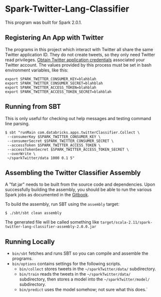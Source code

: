 # Spark-Twitter-Lang-Classifier
This program was built for Spark 2.0.1.

## Registering An App with Twitter
The programs in this project which interact with Twitter all share the same Twitter application ID.
They do not create tweets, so they only need Twitter read privileges.
[Obtain Twitter application credentials](https://apps.twitter.com/) associated your Twitter account.
The values provided by this process must be set in bash environment variables, like this:

    export SPARK_TWITTER_CONSUMER_KEY=blahblah
    export SPARK_TWITTER_CONSUMER_SECRET=blahblah
    export SPARK_TWITTER_ACCESS_TOKEN=blahblah
    export SPARK_TWITTER_ACCESS_TOKEN_SECRET=blahblah

## Running from SBT
This is only useful for checking out help messages and testing command line parsing.

    $ sbt "runMain com.databricks.apps.twitterClassifier.Collect \
     --consumerKey $SPARK_TWITTER_CONSUMER_KEY \
     --consumerSecret $SPARK_TWITTER_CONSUMER_SECRET \
     --accessToken $SPARK_TWITTER_ACCESS_TOKEN \
     --accessTokenSecret $SPARK_TWITTER_ACCESS_TOKEN_SECRET \
     --overWrite \
     ~/sparkTwitter/data 1000 0.1 5"
    
## Assembling the Twitter Classifier Assembly
A "fat jar" needs to be built from the source code and dependencies.
Upon successfully building the assembly, you should be able to run the various Spark jobs as documented in the [Gitbook](https://www.gitbook.io/read/book/databricks/databricks-spark-reference-applications).

To build the assembly, run SBT using the `assembly` target: 

    $ ./sbt/sbt clean assembly

The generated file will be called something like
`target/scala-2.11/spark-twitter-lang-classifier-assembly-2.0.0.jar`

## Running Locally
 * `bin/sbt` fetches and runs SBT so you can compile and assemble the programs.
 * `bin/options` contains settings for the following scripts.
   * `bin/collect` stores tweets in the `~/sparkTwitter/data/` subdirectory.
   * `bin/train` reads the tweets in the `~/sparkTwitter/data/` subdirectory, then stores a model into the `~/sparkTwitter/model/` subdirectory.
   * `bin/predict` uses the model somehow; not sure what this does.`
